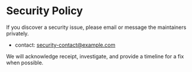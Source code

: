 # Security Policy

If you discover a security issue, please email or message the maintainers privately.

- contact: <security-contact@example.com>

We will acknowledge receipt, investigate, and provide a timeline for a fix when possible.
